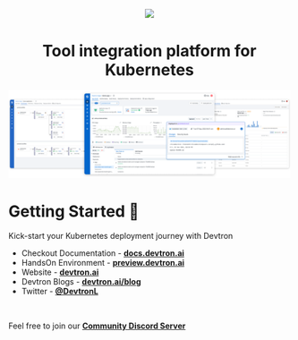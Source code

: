 <p align="center"><img width="300"  src="https://ibb.co/yWkNfBf">
<h1 align= "center">Tool integration platform for Kubernetes</h1>
</p>
<img src="https://raw.githubusercontent.com/devtron-labs/.github/main/assets/devtron-feat-glance.png"></img>

<h1>Getting Started 🚀</h1>
<p>Kick-start your Kubernetes deployment journey with Devtron</p>

<ul>
    <li>Checkout Documentation - <a href="https://docs.devtron.ai/" target="_blank"><strong>docs.devtron.ai</strong></a></li>
    <li>HandsOn Environment - <a href="https://preview.devtron.ai/dashboard/" target="_blank"><strong>preview.devtron.ai</strong></a></li>
    <li>Website - <a href="https://devtron.ai/" target="_blank"><strong>devtron.ai</strong></a></li>
    <li>Devtron Blogs - <a href="https://devtron.ai/blog/" target="_blank"><strong>devtron.ai/blog</strong></a></li>
    <li>Twitter - <a href="https://twitter.com/DevtronL" target="_blank"><strong>@DevtronL</strong></a></li>
</ul>
<br>
<p>Feel free to join our <a href="https://discord.gg/jsRG5qx2gp" target="_blank"><strong>Community Discord Server</strong></a></p>
